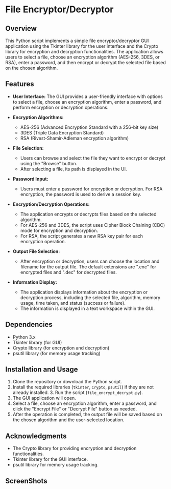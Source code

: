 # File Encryptor/Decryptor

## Overview

This Python script implements a simple file encryptor/decryptor GUI application using the Tkinter library for the user interface and the Crypto library for encryption and decryption functionalities. The application allows users to select a file, choose an encryption algorithm (AES-256, 3DES, or RSA), enter a password, and then encrypt or decrypt the selected file based on the chosen algorithm.

## Features

- **User Interface:** The GUI provides a user-friendly interface with options to select a file, choose an encryption algorithm, enter a password, and perform encryption or decryption operations.
  
- **Encryption Algorithms:**
  - AES-256 (Advanced Encryption Standard with a 256-bit key size)
  - 3DES (Triple Data Encryption Standard)
  - RSA (Rivest-Shamir-Adleman encryption algorithm)

- **File Selection:**
  - Users can browse and select the file they want to encrypt or decrypt using the "Browse" button.
  - After selecting a file, its path is displayed in the UI.

- **Password Input:**
  - Users must enter a password for encryption or decryption. For RSA encryption, the password is used to derive a session key.

- **Encryption/Decryption Operations:**
  - The application encrypts or decrypts files based on the selected algorithm.
  - For AES-256 and 3DES, the script uses Cipher Block Chaining (CBC) mode for encryption and decryption.
  - For RSA, the script generates a new RSA key pair for each encryption operation.

- **Output File Selection:**
  - After encryption or decryption, users can choose the location and filename for the output file. The default extensions are ".enc" for encrypted files and ".dec" for decrypted files.

- **Information Display:**
  - The application displays information about the encryption or decryption process, including the selected file, algorithm, memory usage, time taken, and status (success or failure).
  - The information is displayed in a text workspace within the GUI.

## Dependencies

- Python 3.x
- Tkinter library (for GUI)
- Crypto library (for encryption and decryption)
- psutil library (for memory usage tracking)

## Installation and Usage

1. Clone the repository or download the Python script.
2. Install the required libraries (`tkinter`, `Crypto`, `psutil`) if they are not already installed.
   3. Run the script (`file_encrypt_decrypt.py`).
4. The GUI application will open.
5. Select a file, choose an encryption algorithm, enter a password, and click the "Encrypt File" or "Decrypt File" button as needed.
6. After the operation is completed, the output file will be saved based on the chosen algorithm and the user-selected location.

## Acknowledgments

- The Crypto library for providing encryption and decryption functionalities.
- Tkinter library for the GUI interface.
- psutil library for memory usage tracking.

## ScreenShots
